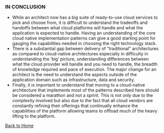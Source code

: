 ### IN CONCLUSION ###

*	While an architect now has a big suite of ready-to-use cloud services to pick and choose from, it is difficult to understand the tradeoffs and handoffs between what cloud platforms will handle and what the application is expected to handle. Having an understanding of the core cloud native implementation patterns can give a good starting point for gauging the capabilities needed in choosing the right technology stack.  
*	There is a substantial gap between delivery of “traditional” architectures as compared to cloud-native architectures especially in difficulty in understanding the ‘big’ picture, understanding differences between what the cloud provider will handle and you need to handle, the breadth of knowledge required and pace of execution. The major change for an architect is the need to understand the aspects outside of the application domain such as infrastructure, data and security.
*	Finally, it is important to understand that moving to a cloud-native architecture that implements most of the patterns described here should be considered a marathon and not a sprint. This is not only due to the complexity involved but also due to the fact that all cloud vendors are constantly refining their offerings that continually enhance the capabilities of the platform allowing teams to offload much of the heavy lifting to the platform.

[Back to Home](https://github.com/srikanthkotekar/ideasworthsharing/blob/master/Building-Modern-Cloud-Native-Apps/1.%20Abstract.md)
